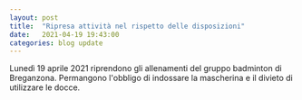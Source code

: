 ```yaml
---
layout: post
title:  "Ripresa attività nel rispetto delle disposizioni"
date:   2021-04-19 19:43:00
categories: blog update
---
```

Lunedì 19 aprile 2021 riprendono gli allenamenti del gruppo badminton di Breganzona. Permangono l'obbligo di indossare la mascherina e il divieto di utilizzare le docce.